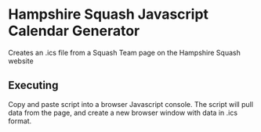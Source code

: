 # Hampshire Squash Javascript Calendar Generator

Creates an .ics file from a Squash Team page on the Hampshire Squash website

## Executing

Copy and paste script into a browser Javascript console. The script will pull data from the page, and create a new browser window with data in .ics format.

